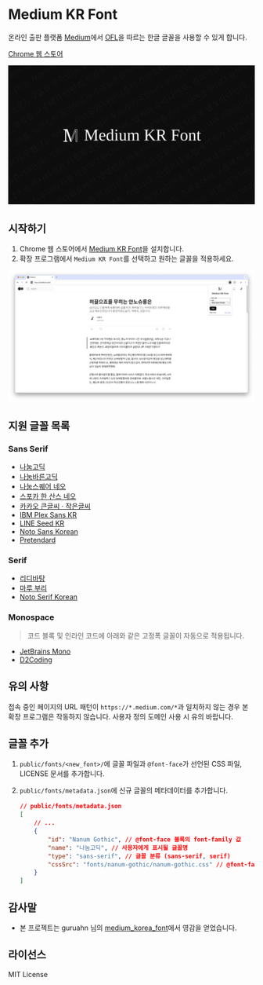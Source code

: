 # Medium KR Font

온라인 출판 플랫폼 [Medium](https://medium.com)에서 [OFL](https://openfontlicense.org/)을 따르는 한글 글꼴을 사용할 수 있게 합니다.

[Chrome 웹 스토어](https://chromewebstore.google.com/detail/medium-kr-font/lkbbjppklcnjoigfnlhmnommkjkbjdgf)

![Medium KR Font](./docs/hero.png)

## 시작하기

1. Chrome 웹 스토어에서 [Medium KR Font](https://chromewebstore.google.com/detail/medium-kr-font/lkbbjppklcnjoigfnlhmnommkjkbjdgf)을 설치합니다.
2. 확장 프로그램에서 `Medium KR Font`를 선택하고 원하는 글꼴을 적용하세요.

![Medium Story 캡처](./docs/capture.png)

## 지원 글꼴 목록

### Sans Serif

- [나눔고딕](https://hangeul.naver.com/font/)
- [나눔바른고딕](https://hangeul.naver.com/font/)
- [나눔스퀘어 네오](https://hangeul.naver.com/font/)
- [스포카 한 산스 네오](https://spoqa.github.io/spoqa-han-sans/)
- [카카오 큰글씨 · 작은글씨](https://www.kakaocorp.com/page/detail/11571)
- [IBM Plex Sans KR](https://www.ibm.com/plex/)
- [LINE Seed KR](https://seed.line.me/index_kr.html)
- [Noto Sans Korean](https://fonts.google.com/noto/specimen/Noto+Sans+KR)
- [Pretendard](https://cactus.tistory.com/306/)

### Serif

- [리디바탕](https://ridicorp.com/ridibatang/)
- [마루 부리](https://hangeul.naver.com/font/)
- [Noto Serif Korean](https://fonts.google.com/noto/specimen/Noto+Serif+KR)

### Monospace

> 코드 블록 및 인라인 코드에 아래와 같은 고정폭 글꼴이 자동으로 적용됩니다.

- [JetBrains Mono](https://www.jetbrains.com/lp/mono/)
- [D2Coding](https://github.com/naver/d2codingfont/)

## 유의 사항

접속 중인 페이지의 URL 패턴이 `https://*.medium.com/*`과 일치하지 않는 경우 본 확장 프로그램은 작동하지 않습니다. 사용자 정의 도메인 사용 시 유의 바랍니다.

## 글꼴 추가

1. `public/fonts/<new_font>/`에 글꼴 파일과 `@font-face`가 선언된 CSS 파일, LICENSE 문서를 추가합니다.
2. `public/fonts/metadata.json`에 신규 글꼴의 메타데이터를 추가합니다.

    ```json
    // public/fonts/metadata.json
    [
        // ...
        {
            "id": "Nanum Gothic", // @font-face 블록의 font-family 값
            "name": "나눔고딕", // 사용자에게 표시될 글꼴명
            "type": "sans-serif", // 글꼴 분류 (sans-serif, serif)
            "cssSrc": "fonts/nanum-gothic/nanum-gothic.css" // @font-face가 포함된 CSS 파일 경로
        }
    ]
    ```

## 감사말

- 본 프로젝트는 guruahn 님의 [medium_korea_font](https://github.com/guruahn/medium_korea_font)에서 영감을 얻었습니다.

## 라이선스

MIT License
